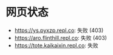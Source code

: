# 网页状态
- https://ys.pyxzp.repl.co: 失败 (403)
- https://aro.flinthill.repl.co: 失败 (403)
- https://tote.kaikaixin.repl.co: 失败
